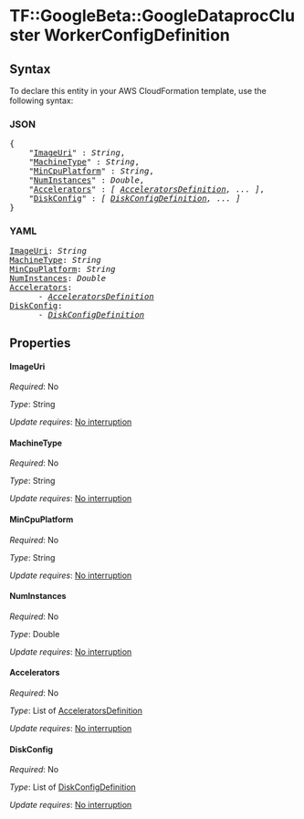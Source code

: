 # TF::GoogleBeta::GoogleDataprocCluster WorkerConfigDefinition

## Syntax

To declare this entity in your AWS CloudFormation template, use the following syntax:

### JSON

<pre>
{
    "<a href="#imageuri" title="ImageUri">ImageUri</a>" : <i>String</i>,
    "<a href="#machinetype" title="MachineType">MachineType</a>" : <i>String</i>,
    "<a href="#mincpuplatform" title="MinCpuPlatform">MinCpuPlatform</a>" : <i>String</i>,
    "<a href="#numinstances" title="NumInstances">NumInstances</a>" : <i>Double</i>,
    "<a href="#accelerators" title="Accelerators">Accelerators</a>" : <i>[ <a href="acceleratorsdefinition.md">AcceleratorsDefinition</a>, ... ]</i>,
    "<a href="#diskconfig" title="DiskConfig">DiskConfig</a>" : <i>[ <a href="diskconfigdefinition.md">DiskConfigDefinition</a>, ... ]</i>
}
</pre>

### YAML

<pre>
<a href="#imageuri" title="ImageUri">ImageUri</a>: <i>String</i>
<a href="#machinetype" title="MachineType">MachineType</a>: <i>String</i>
<a href="#mincpuplatform" title="MinCpuPlatform">MinCpuPlatform</a>: <i>String</i>
<a href="#numinstances" title="NumInstances">NumInstances</a>: <i>Double</i>
<a href="#accelerators" title="Accelerators">Accelerators</a>: <i>
      - <a href="acceleratorsdefinition.md">AcceleratorsDefinition</a></i>
<a href="#diskconfig" title="DiskConfig">DiskConfig</a>: <i>
      - <a href="diskconfigdefinition.md">DiskConfigDefinition</a></i>
</pre>

## Properties

#### ImageUri

_Required_: No

_Type_: String

_Update requires_: [No interruption](https://docs.aws.amazon.com/AWSCloudFormation/latest/UserGuide/using-cfn-updating-stacks-update-behaviors.html#update-no-interrupt)

#### MachineType

_Required_: No

_Type_: String

_Update requires_: [No interruption](https://docs.aws.amazon.com/AWSCloudFormation/latest/UserGuide/using-cfn-updating-stacks-update-behaviors.html#update-no-interrupt)

#### MinCpuPlatform

_Required_: No

_Type_: String

_Update requires_: [No interruption](https://docs.aws.amazon.com/AWSCloudFormation/latest/UserGuide/using-cfn-updating-stacks-update-behaviors.html#update-no-interrupt)

#### NumInstances

_Required_: No

_Type_: Double

_Update requires_: [No interruption](https://docs.aws.amazon.com/AWSCloudFormation/latest/UserGuide/using-cfn-updating-stacks-update-behaviors.html#update-no-interrupt)

#### Accelerators

_Required_: No

_Type_: List of <a href="acceleratorsdefinition.md">AcceleratorsDefinition</a>

_Update requires_: [No interruption](https://docs.aws.amazon.com/AWSCloudFormation/latest/UserGuide/using-cfn-updating-stacks-update-behaviors.html#update-no-interrupt)

#### DiskConfig

_Required_: No

_Type_: List of <a href="diskconfigdefinition.md">DiskConfigDefinition</a>

_Update requires_: [No interruption](https://docs.aws.amazon.com/AWSCloudFormation/latest/UserGuide/using-cfn-updating-stacks-update-behaviors.html#update-no-interrupt)


